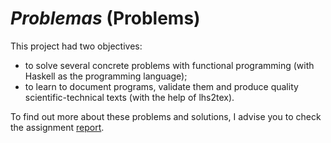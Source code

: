 # *Problemas* (Problems)

This project had two objectives:

- to solve several concrete problems with functional programming (with Haskell as the programming language);
- to learn to document programs, validate them and produce quality scientific-technical texts (with the help of lhs2tex).

To find out more about these problems and solutions, I advise you to check the assignment [report](cp1819t.pdf).
